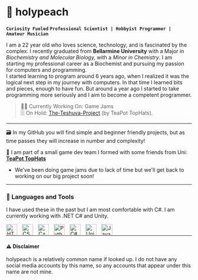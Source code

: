 # 🍑 holypeach
**`Curiosity Fueled`** **`Professional Scientist | Hobbyist Programmer | Amateur Musician`**

I am a 22 year old who loves science, technology, and is fascinated by the complex. I recently graduated from **Bellarmine University** with a Major in *Biochemistry and Molecular Biology,* with a *Minor in Chemistry*. I am starting my professional career as a Biochemist and pursuing my passion for computers and programming.  
I started learning to program around 6 years ago, when I realized it was the logical next step in my journey with computers. In that time I learned bits and pieces, enough to have fun. But around a year ago I started to take programming more seriously and I aim to become a competent programmer.  
  
> 🧑‍💻 Currently Working On: Game Jams  
> 🗄️ On Hold: <a href="https://github.com/TeaPot-TopHats/The-Teshuva-Project">The-Teshuva-Project</a> (by TeaPot TopHats).

---
🗃️ In my GitHub you will find simple and beginner friendly projects, but as time passes they will increase in number and complexity!

🎩 I am part of a small game dev team I formed with some friends from Uni: <a href="https://github.com/TeaPot-TopHats"><strong>TeaPot TopHats</strong></a>  
- We've been doing game jams due to lack of time but we'll get back to working on our big project soon!

---
### 🧪 Languages and Tools
<p>I have used these in the past but I am most comfortable with C#. I am currently working with .NET C# and Unity.</p>
<img align="left" alt="HTML" width="30px" style="padding-right: 10px" src="https://cdn.jsdelivr.net/gh/devicons/devicon/icons/html5/html5-original.svg" />
<img align="left" alt="CSS" width="30px" style="padding-right: 10px" src="https://cdn.jsdelivr.net/gh/devicons/devicon/icons/css3/css3-original.svg" />
<img align="left" alt="C++" width="30px" style="padding-right: 10px" src="https://cdn.jsdelivr.net/gh/devicons/devicon/icons/cplusplus/cplusplus-original.svg" />
<img align="left" alt="Python" width="30px" style="padding-right: 10px" src="https://cdn.jsdelivr.net/gh/devicons/devicon/icons/python/python-original.svg" />
<img align="left" alt="C#" width="30px" style="padding-right: 10px" src="https://cdn.jsdelivr.net/gh/devicons/devicon/icons/csharp/csharp-original.svg" />
<img align="left" alt="Unity" width="30px" style="padding-right: 10px" src="https://cdn.jsdelivr.net/gh/devicons/devicon/icons/unity/unity-original.svg" />
<img align="left" alt="Java" width="30px" style="padding-right: 10px" src="https://cdn.jsdelivr.net/gh/devicons/devicon/icons/java/java-original.svg" />
<br>

---
#### ⚠️ Disclaimer
holypeach is a relatively common name if looked up. I do not have any social media accounts by this name, so any accounts that appear under this name are not mine.
